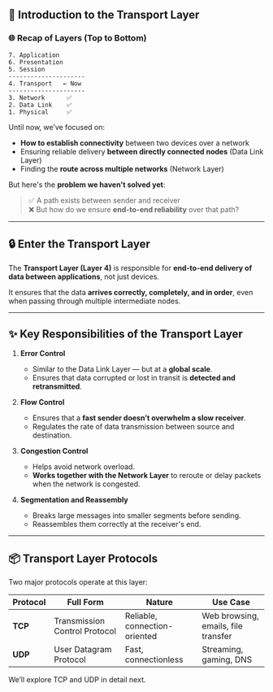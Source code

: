 ## 🚀 Introduction to the Transport Layer

### 🌐 Recap of Layers (Top to Bottom)

```
7. Application
6. Presentation
5. Session
---------------------
4. Transport   ← Now
---------------------
3. Network      ✅
2. Data Link    ✅
1. Physical     ✅
```

Until now, we’ve focused on:
- **How to establish connectivity** between two devices over a network
- Ensuring reliable delivery **between directly connected nodes** (Data Link Layer)
- Finding the **route across multiple networks** (Network Layer)

But here's the **problem we haven't solved yet**:

> ✅ A path exists between sender and receiver  
> ❌ But how do we ensure **end-to-end reliability** over that path?

---

## 🔒 Enter the Transport Layer

The **Transport Layer (Layer 4)** is responsible for **end-to-end delivery of data between applications**, not just devices.

It ensures that the data **arrives correctly, completely, and in order**, even when passing through multiple intermediate nodes.

---

## ✨ Key Responsibilities of the Transport Layer

1. **Error Control**
   - Similar to the Data Link Layer — but at a **global scale**.
   - Ensures that data corrupted or lost in transit is **detected and retransmitted**.

2. **Flow Control**
   - Ensures that a **fast sender doesn’t overwhelm a slow receiver**.
   - Regulates the rate of data transmission between source and destination.

3. **Congestion Control**
   - Helps avoid network overload.
   - **Works together with the Network Layer** to reroute or delay packets when the network is congested.

4. **Segmentation and Reassembly**
   - Breaks large messages into smaller segments before sending.
   - Reassembles them correctly at the receiver's end.

---

## 📦 Transport Layer Protocols

Two major protocols operate at this layer:

| Protocol | Full Form | Nature | Use Case |
|----------|------------|--------|----------|
| **TCP** | Transmission Control Protocol | Reliable, connection-oriented | Web browsing, emails, file transfer |
| **UDP** | User Datagram Protocol | Fast, connectionless | Streaming, gaming, DNS |

We’ll explore TCP and UDP in detail next.
